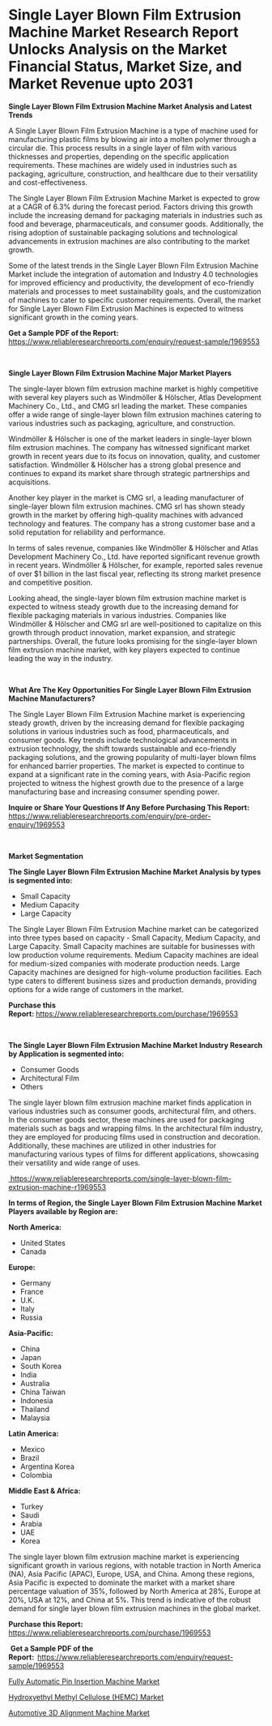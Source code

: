 <p><h1>Single Layer Blown Film Extrusion Machine Market Research Report Unlocks Analysis on the Market Financial Status, Market Size, and Market Revenue upto 2031</h1></p><p><strong>Single Layer Blown Film Extrusion Machine Market Analysis and Latest Trends</strong></p>
<p><p>A Single Layer Blown Film Extrusion Machine is a type of machine used for manufacturing plastic films by blowing air into a molten polymer through a circular die. This process results in a single layer of film with various thicknesses and properties, depending on the specific application requirements. These machines are widely used in industries such as packaging, agriculture, construction, and healthcare due to their versatility and cost-effectiveness.</p><p>The Single Layer Blown Film Extrusion Machine Market is expected to grow at a CAGR of 6.3% during the forecast period. Factors driving this growth include the increasing demand for packaging materials in industries such as food and beverage, pharmaceuticals, and consumer goods. Additionally, the rising adoption of sustainable packaging solutions and technological advancements in extrusion machines are also contributing to the market growth.</p><p>Some of the latest trends in the Single Layer Blown Film Extrusion Machine Market include the integration of automation and Industry 4.0 technologies for improved efficiency and productivity, the development of eco-friendly materials and processes to meet sustainability goals, and the customization of machines to cater to specific customer requirements. Overall, the market for Single Layer Blown Film Extrusion Machines is expected to witness significant growth in the coming years.</p></p>
<p><strong>Get a Sample PDF of the Report:&nbsp;</strong> <a href="https://www.reliableresearchreports.com/enquiry/request-sample/1969553">https://www.reliableresearchreports.com/enquiry/request-sample/1969553</a></p>
<p>&nbsp;</p>
<p><strong>Single Layer Blown Film Extrusion Machine Major Market Players</strong></p>
<p><p>The single-layer blown film extrusion machine market is highly competitive with several key players such as Windmöller & Hölscher, Atlas Development Machinery Co., Ltd., and CMG srl leading the market. These companies offer a wide range of single-layer blown film extrusion machines catering to various industries such as packaging, agriculture, and construction. </p><p>Windmöller & Hölscher is one of the market leaders in single-layer blown film extrusion machines. The company has witnessed significant market growth in recent years due to its focus on innovation, quality, and customer satisfaction. Windmöller & Hölscher has a strong global presence and continues to expand its market share through strategic partnerships and acquisitions.</p><p>Another key player in the market is CMG srl, a leading manufacturer of single-layer blown film extrusion machines. CMG srl has shown steady growth in the market by offering high-quality machines with advanced technology and features. The company has a strong customer base and a solid reputation for reliability and performance.</p><p>In terms of sales revenue, companies like Windmöller & Hölscher and Atlas Development Machinery Co., Ltd. have reported significant revenue growth in recent years. Windmöller & Hölscher, for example, reported sales revenue of over $1 billion in the last fiscal year, reflecting its strong market presence and competitive position.</p><p>Looking ahead, the single-layer blown film extrusion machine market is expected to witness steady growth due to the increasing demand for flexible packaging materials in various industries. Companies like Windmöller & Hölscher and CMG srl are well-positioned to capitalize on this growth through product innovation, market expansion, and strategic partnerships. Overall, the future looks promising for the single-layer blown film extrusion machine market, with key players expected to continue leading the way in the industry.</p></p>
<p>&nbsp;</p>
<p><strong>What Are The Key Opportunities For Single Layer Blown Film Extrusion Machine Manufacturers?</strong></p>
<p><p>The Single Layer Blown Film Extrusion Machine market is experiencing steady growth, driven by the increasing demand for flexible packaging solutions in various industries such as food, pharmaceuticals, and consumer goods. Key trends include technological advancements in extrusion technology, the shift towards sustainable and eco-friendly packaging solutions, and the growing popularity of multi-layer blown films for enhanced barrier properties. The market is expected to continue to expand at a significant rate in the coming years, with Asia-Pacific region projected to witness the highest growth due to the presence of a large manufacturing base and increasing consumer spending power.</p></p>
<p><strong>Inquire or Share Your Questions If Any Before Purchasing This Report:</strong> <a href="https://www.reliableresearchreports.com/enquiry/pre-order-enquiry/1969553">https://www.reliableresearchreports.com/enquiry/pre-order-enquiry/1969553</a></p>
<p>&nbsp;</p>
<p><strong>Market Segmentation</strong></p>
<p><strong>The Single Layer Blown Film Extrusion Machine Market Analysis by types is segmented into:</strong></p>
<p><ul><li>Small Capacity</li><li>Medium Capacity</li><li>Large Capacity</li></ul></p>
<p><p>The Single Layer Blown Film Extrusion Machine market can be categorized into three types based on capacity - Small Capacity, Medium Capacity, and Large Capacity. Small Capacity machines are suitable for businesses with low production volume requirements. Medium Capacity machines are ideal for medium-sized companies with moderate production needs. Large Capacity machines are designed for high-volume production facilities. Each type caters to different business sizes and production demands, providing options for a wide range of customers in the market.</p></p>
<p><strong>Purchase this Report:&nbsp;</strong><a href="https://www.reliableresearchreports.com/purchase/1969553">https://www.reliableresearchreports.com/purchase/1969553</a></p>
<p>&nbsp;</p>
<p><strong>The Single Layer Blown Film Extrusion Machine Market Industry Research by Application is segmented into:</strong></p>
<p><ul><li>Consumer Goods</li><li>Architectural Film</li><li>Others</li></ul></p>
<p><p>The single layer blown film extrusion machine market finds application in various industries such as consumer goods, architectural film, and others. In the consumer goods sector, these machines are used for packaging materials such as bags and wrapping films. In the architectural film industry, they are employed for producing films used in construction and decoration. Additionally, these machines are utilized in other industries for manufacturing various types of films for different applications, showcasing their versatility and wide range of uses.</p></p>
<p><a href="https://www.reliableresearchreports.com/single-layer-blown-film-extrusion-machine-r1969553">&nbsp;https://www.reliableresearchreports.com/single-layer-blown-film-extrusion-machine-r1969553</a></p>
<p><strong>In terms of Region, the Single Layer Blown Film Extrusion Machine Market Players available by Region are:</strong></p>
<p>
    <p> <strong> North America: </strong>
        <ul>
            <li>United States</li>
            <li>Canada</li>
        </ul>
        </p> 
    <p> <strong> Europe: </strong>
        <ul>
            <li>Germany</li>
            <li>France</li>
            <li>U.K.</li>
            <li>Italy</li>
            <li>Russia</li>
        </ul>
        </p> 
    <p> <strong> Asia-Pacific: </strong>
        <ul>
            <li>China</li>
            <li>Japan</li>
            <li>South Korea</li>
            <li>India</li>
            <li>Australia</li>
            <li>China Taiwan</li>
            <li>Indonesia</li>
            <li>Thailand</li>
            <li>Malaysia</li>
        </ul>
        </p> 
    <p> <strong> Latin America: </strong>
        <ul>
            <li>Mexico</li>
            <li>Brazil</li>
            <li>Argentina Korea</li>
            <li>Colombia</li>
        </ul>
        </p> 
    <p> <strong> Middle East & Africa: </strong>
        <ul>
            <li>Turkey</li>
            <li>Saudi</li>
            <li>Arabia</li>
            <li>UAE</li>
            <li>Korea</li>
        </ul>
    </p>
    </p>
<p><p>The single layer blown film extrusion machine market is experiencing significant growth in various regions, with notable traction in North America (NA), Asia Pacific (APAC), Europe, USA, and China. Among these regions, Asia Pacific is expected to dominate the market with a market share percentage valuation of 35%, followed by North America at 28%, Europe at 20%, USA at 12%, and China at 5%. This trend is indicative of the robust demand for single layer blown film extrusion machines in the global market.</p></p>
<p><strong>Purchase this Report: </strong><a href="https://www.reliableresearchreports.com/purchase/1969553">https://www.reliableresearchreports.com/purchase/1969553</a></p>
<p>&nbsp;<strong>Get a Sample PDF of the Report:&nbsp;&nbsp;</strong><a href="https://www.reliableresearchreports.com/enquiry/request-sample/1969553">https://www.reliableresearchreports.com/enquiry/request-sample/1969553</a></p>
<p><strong></strong></p>
<p><p><a href="https://github.com/gamblestampleyjenny50m5sl6/Market-Research-Report-List-2/blob/main/fully-automatic-pin-insertion-machine-market.md">Fully Automatic Pin Insertion Machine Market</a></p><p><a href="https://issuu.com/reportprime-2/docs/hydroxyethyl-methyl-cellulose-hemc-market-size-203">Hydroxyethyl Methyl Cellulose (HEMC) Market</a></p><p><a href="https://github.com/nicholepatriciadoylenwnrjr0/Market-Research-Report-List-2/blob/main/automotive-3d-alignment-machine-market.md">Automotive 3D Alignment Machine Market</a></p></p>